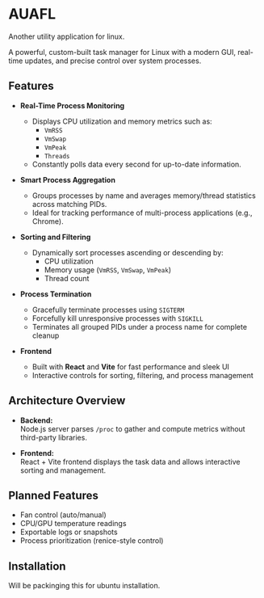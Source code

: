 # AUAFL

Another utility application for linux.

A powerful, custom-built task manager for Linux with a modern GUI, real-time updates, and precise control over system processes.

## Features

- **Real-Time Process Monitoring**
  - Displays CPU utilization and memory metrics such as:
    - `VmRSS`
    - `VmSwap`
    - `VmPeak`
    - `Threads`
  - Constantly polls data every second for up-to-date information.

- **Smart Process Aggregation**
  - Groups processes by name and averages memory/thread statistics across matching PIDs.
  - Ideal for tracking performance of multi-process applications (e.g., Chrome).

- **Sorting and Filtering**
  - Dynamically sort processes ascending or descending by:
    - CPU utilization
    - Memory usage (`VmRSS`, `VmSwap`, `VmPeak`)
    - Thread count

- **Process Termination**
  - Gracefully terminate processes using `SIGTERM`
  - Forcefully kill unresponsive processes with `SIGKILL`
  - Terminates all grouped PIDs under a process name for complete cleanup

- **Frontend**
  - Built with **React** and **Vite** for fast performance and sleek UI
  - Interactive controls for sorting, filtering, and process management

## Architecture Overview

- **Backend:**  
  Node.js server parses `/proc` to gather and compute metrics without third-party libraries.

- **Frontend:**  
  React + Vite frontend displays the task data and allows interactive sorting and management.

## Planned Features

- Fan control (auto/manual)
- CPU/GPU temperature readings
- Exportable logs or snapshots
- Process prioritization (renice-style control)

## Installation
Will be packinging this for ubuntu installation.
